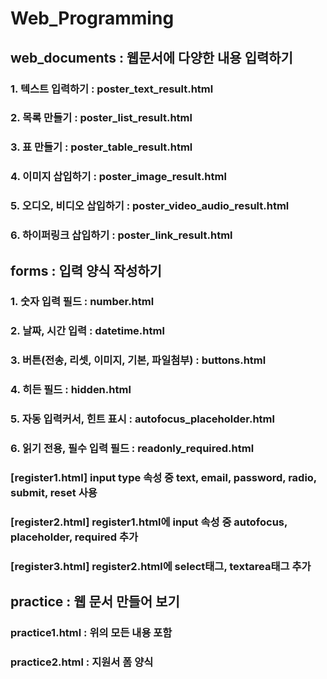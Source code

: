 # Web_Programming
## web_documents : 웹문서에 다양한 내용 입력하기
### 1. 텍스트 입력하기 : poster_text_result.html 
### 2. 목록 만들기 : poster_list_result.html
### 3. 표 만들기 : poster_table_result.html
### 4. 이미지 삽입하기 : poster_image_result.html
### 5. 오디오, 비디오 삽입하기 : poster_video_audio_result.html
### 6. 하이퍼링크 삽입하기 : poster_link_result.html
## forms : 입력 양식 작성하기
### 1. 숫자 입력 필드 : number.html
### 2. 날짜, 시간 입력 : datetime.html
### 3. 버튼(전송, 리셋, 이미지, 기본, 파일첨부) : buttons.html
### 4. 히든 필드 : hidden.html
### 5. 자동 입력커서, 힌트 표시 : autofocus_placeholder.html
### 6. 읽기 전용, 필수 입력 필드 : readonly_required.html
### [register1.html] input type 속성 중 text, email, password, radio, submit, reset 사용
### [register2.html] register1.html에 input 속성 중 autofocus, placeholder, required 추가
### [register3.html] register2.html에 select태그, textarea태그 추가
## practice : 웹 문서 만들어 보기
### practice1.html : 위의 모든 내용 포함
### practice2.html : 지원서 폼 양식
